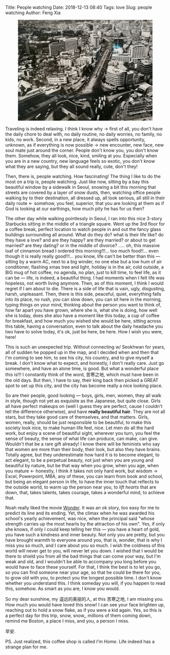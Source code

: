 Title: People watching
Date: 2018-12-13 08:40
Tags: love
Slug: people watching
Author: Feng Xia

<figure class="col s12">
  <img src="images/seoul.jpg"/>
</figure>


Traveling is indeed relaxing. I think I know why &rarr; first of all,
you don't have the daily chore to deal with, no daily routine, no
daily worries, no family, no kids, no work. Second, in a new place, it
always spells opportunity, unknown, as if everything is now possible
&rarr; new encounter, new face, new soul mate just around the corner.
People don't know you, you don't know them. Somehow, they all look,
nice, kind, smiling at you. Especially when you are in a new country,
new language feels so exotic, you don't know what they are saying, but
they all sound really, cute, don't they!

Then, there is, people watching. How fascinating! The thing I like to
do the most on a trip is, people watching. Just like now, sitting by a
bay this beautiful window by a sidewalk in Seoul, snowing a bit this
morning that streets are covered by a layer of snow dusts, then,
watching office people walking by to their destination, all dressed
up, all look serious, all still in their daily route &larr; somehow,
you feel, superior, that you are looking at them as if God is looking
at our earthings, how much pity he has for us then?

The other day while walking pointlessly in Seoul, I ran into this
nice 3-story Starbucks sitting in the middle of a triangle
square. Went up the 3rd floor for a coffee break, perfect location to
watch people in and out the fancy glass buildings surrounding all
around. What do they do? what is their life like? do they have a love?
and are they happy? are they married? or about to get married? are
they dating? or in the middle of divorce? ..... oh, this massive loaf
of cinnamon bread I ordered this morning!!!... too much food!!... even
though it is really really good!!!... you know, life can't be better
than this &mdash; sitting by a warm AC, next to a big winder, no one
else but a low hum of air conditioner, flashing xmas tree and light,
holiday is in the air, cold outside, a BIG mug of hot coffee, no
agenda, no plan, just to kill time, to feel life, as it can be &mdash;
life, is indeed, a beautiful thing. I had moments when I felt life was
hopeless, not worth living anymore. Then, as of this moment, I think I
would regret if I am about to die. There is a side of life that is
vain, ugly, disgusting, harsh, unpleasant. Then, there is this side,
peaceful, quiet, everything falls into its place, no rush, you can
slow down, you can sit here in the morning, typing things on your
mind, thinking about the person you want to think of, how far apart
you have grown, where she is, what she is doing, how well she is
today, does she also have a moment like this today, a cup of coffee
for breakfast, and how much you wished she would be here, sitting
across this table, having a conversation, even to talk about the daily
headache you two have to solve today, it's ok, just be here, be
here. How I wish you were, here!

This is such an unexpected trip. Without connecting w/ Seokhwan for
years, all of sudden he popped up in the map, and I decided when and
then that I'm coming to see him, to see his city, his country, and to
give myself a break. I don't know what to expect, and honestly, I
don't really care. Just go somewhere, and have an alone time, is
good. But what a wonderful place this is!!! I constantly think of the
word, 苦寒之地, which must have been in the old days. But then, I have
to say, their king back then picked a GREAT spot to set up this city,
and the city has become really a nice looking place.

So are their people, good looking &mdash; boys, girls, men, women,
they all walk in style, though not yet as exquisite as the Japanese,
but quite close. Girls all have perfect makeups on (well I guess they
are perfect, cause I couldn't tell the difference otherwise), and have
**really beautiful hair**. They are not all stars, but they take good
care of themselves, and that matters. Girls, women, really, should be
just responsible to be beautiful, to make this society look nice, to
make human life feel, nice. Let men do all the hard work, but enjoy a
scene of beautiful sight, wherever you turn, you feel the sense of
beauty, the sense of what life can produce, can make, can
give. Wouldn't that be a rare gift already! I know there will be
feminists who say that women are more than their body, their look, but
also they have brains. Totally agree, but they underestimate how hard
it is to become elegant, to act elegant, to be a perpetual beauty, not
just when you are young and beautiful by nature, but be that way when
you grow, when you age, when you mature &larr; honestly, I think it
takes not only hard work, but wisdom &rarr; Excel, Powerpoint, MBA,
any of these, you can learn from book and school, but being an elegant
person in life, to have the inner touch that reflects to the outside
world, to warm up the person near you, to _lift hearts_ that are down,
that, takes talents, takes courage, takes a wonderful mind, to achieve
that.

Noah really liked the movie [Wonder][1]. It was an ok story, too easy
for me to predict its line and its ending. Yet, the climax when he was
awarded his school's yearly achievement, was nice, when the principal
said "whose strength carries up the most hearts by the attraction of
his own". Yes, if only she knows, if only I could keep telling her
this &mdash; you have a heart of gold, you have such a kindness and
inner beauty. Not only you are pretty, but you have brought warmth to
everyone around you, that is, wonder, that is why I miss you so much,
and I care about you so much. I wish the coldness of this world will
never get to you, will never let you down. I wished that I would be
there to shield you from all the bad things that can come your way,
but I'm weak and old, and I wouldn't be able to accompany you long
before you would have to face these yourself. For that, I think the
best is to let you go, so you can find someone near your age, so that
he could be there for you, to grow old with you, to protect you the
longest possible time. I don't know whether you understand this. I
think someday you will, if you happen to read this, somehow. As smart
as you are, I know you would.

So my dear sunshine, my 遥远的美丽的人, at this 苦寒之地, I am missing
you. How much you would have loved this snow! I can see your face
brighten up, reaching out to hold a snow flake, as if you were a kid
again. Yes, so this is a perfect day for this trip, snow, snow,,
millions of them coming down, remind me Boston, a place I miss, and
you, a person I miss.

早安.

PS. Just realized, this coffee shop is called _I'm Home_. Life indeed
has a strange plan for me.

[1]: https://en.wikipedia.org/wiki/Wonder_(film)
